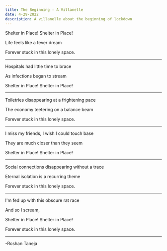 ```yaml
---
title: The Beginning - A Villanelle
date: 4-29-2022
description: A villanelle about the beginning of lockdown
---
```

Shelter in Place! Shelter in Place!

Life feels like a fever dream

Forever stuck in this lonely space.

---

Hospitals had little time to brace

As infections began to stream

Shelter in Place! Shelter in Place!

---

Toiletries disappearing at a frightening pace

The economy teetering on a balance beam

Forever stuck in this lonely space.

---

I miss my friends, I wish I could touch base

They are much closer than they seem

Shelter in Place! Shelter in Place!

---

Social connections disappearing without a trace

Eternal isolation is a recurring theme

Forever stuck in this lonely space.

---

I'm fed up with this obscure rat race

And so I scream,

Shelter in Place! Shelter in Place!

Forever stuck in this lonely space.

---

-Roshan Taneja

